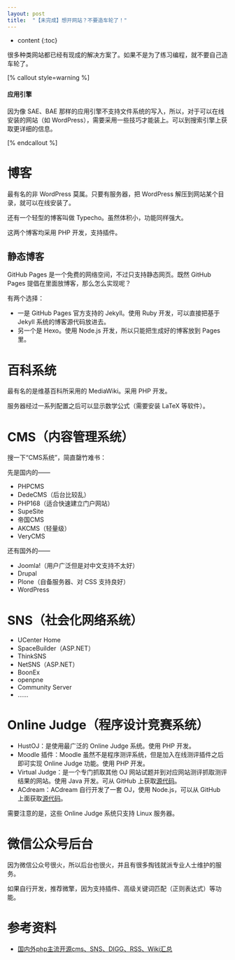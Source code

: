 ```yaml
---
layout: post
title:  "【未完成】想开网站？不要造车轮了！"
---
```

* content
{:toc}

很多种类网站都已经有现成的解决方案了。如果不是为了练习编程，就不要自己造车轮了。

[% callout style=warning %]

#### 应用引擎

因为像 SAE、BAE 那样的应用引擎不支持文件系统的写入，所以，对于可以在线安装的网站（如 WordPress），需要采用一些技巧才能装上。可以到搜索引擎上获取更详细的信息。

[% endcallout %]

# 博客

最有名的非 WordPress 莫属。只要有服务器，把 WordPress 解压到网站某个目录，就可以在线安装了。

还有一个轻型的博客叫做 Typecho。虽然体积小，功能同样强大。

这两个博客均采用 PHP 开发，支持插件。

## 静态博客

GitHub Pages 是一个免费的网络空间，不过只支持静态网页。既然 GitHub Pages 提倡在里面放博客，那么怎么实现呢？

有两个选择：

* 一是 GitHub Pages 官方支持的 Jekyll。使用 Ruby 开发，可以直接把基于 Jekyll 系统的博客源代码放进去。
* 另一个是 Hexo。使用 Node.js 开发，所以只能把生成好的博客放到 Pages 里。

# 百科系统

最有名的是维基百科所采用的 MediaWiki。采用 PHP 开发。

服务器经过一系列配置之后可以显示数学公式（需要安装 LaTeX 等软件）。

# CMS（内容管理系统）

搜一下“CMS系统”，简直罄竹难书：

先是国内的——

* PHPCMS
* DedeCMS（后台比较乱）
* PHP168（适合快速建立门户网站）
* SupeSite
* 帝国CMS
* AKCMS（轻量级）
* VeryCMS

还有国外的——

* Joomla!（用户广泛但是对中文支持不太好）
* Drupal
* Plone（自备服务器、对 CSS 支持良好）
* WordPress

# SNS（社会化网络系统）

* UCenter Home
* SpaceBuilder（ASP.NET）
* ThinkSNS
* NetSNS（ASP.NET）
* BoonEx
* openpne
* Community Server
* ……

# Online Judge（程序设计竞赛系统）

* HustOJ：是使用最广泛的 Online Judge 系统。使用 PHP 开发。
* Moodle 插件：Moodle 虽然不是程序测评系统，但是加入在线测评插件之后即可实现 Online Judge 功能。使用 PHP 开发。
* Virtual Judge：是一个专门抓取其他 OJ 网站试题并到对应网站测评抓取测评结果的网站。使用 Java 开发。可从 GitHub 上获取[源代码](https://github.com/trcnkq/virtual-judge)。
* ACdream：ACdream 自行开发了一套 OJ，使用 Node.js，可以从 GitHub 上面获取[源代码](https://github.com/KIDx/ACdream)。

需要注意的是，这些 Online Judge 系统只支持 Linux 服务器。

# 微信公众号后台

因为微信公众号很火，所以后台也很火，并且有很多掏钱就派专业人士维护的服务。

如果自行开发，推荐微擎，因为支持插件、高级关键词匹配（正则表达式）等功能。

# 参考资料

* [国内外php主流开源cms、SNS、DIGG、RSS、Wiki汇总](http://blog.csdn.net/hili2006/article/details/6116538)
